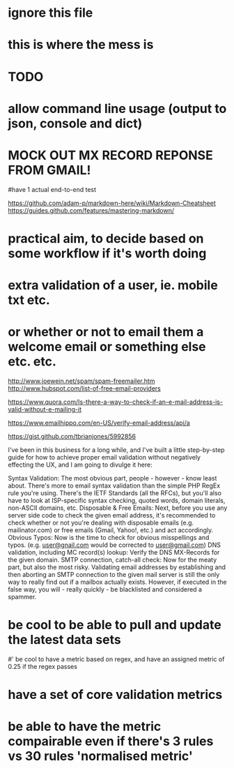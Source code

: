 # ignore this file
# this is where the mess is


# TODO
# allow command line usage (output to json, console and dict)




# MOCK OUT MX RECORD REPONSE FROM GMAIL!

#have 1 actual end-to-end test

https://github.com/adam-p/markdown-here/wiki/Markdown-Cheatsheet
https://guides.github.com/features/mastering-markdown/


# practical aim, to decide based on some workflow if it's worth doing
# extra validation of a user, ie. mobile txt etc.
# or whether or not to email them a welcome email or something else etc. etc.


http://www.joewein.net/spam/spam-freemailer.htm
http://www.hubspot.com/list-of-free-email-providers




https://www.quora.com/Is-there-a-way-to-check-if-an-e-mail-address-is-valid-without-e-mailing-it

https://www.emailhippo.com/en-US/verify-email-address/api/a


https://gist.github.com/tbrianjones/5992856



 I've been in this business for a long while, and I've built a little step-by-step guide for how to achieve proper email validation without negatively effecting the UX, and I am going to divulge it here:

Syntax Validation: The most obvious part, people - however - know least about. There's more to email syntax validation than the simple PHP RegEx rule you're using. There's the IETF Standards (all the RFCs), but you'll also have to look at ISP-specific syntax checking, quoted words, domain literals, non-ASCII domains, etc.
Disposable & Free Emails: Next, before you use any server side code to check the given email address, it's recommended to check whether or not you're dealing with disposable emails (e.g. mailinator.com) or free emails (Gmail, Yahoo!, etc.) and act accordingly.
Obvious Typos: Now is the time to check for obvious misspellings and typos. (e.g. user@gnail.com would be corrected to user@gmail.com)
DNS validation, including MC record(s) lookup: Verify the DNS MX-Records for the given domain. 
SMTP connection, catch-all check: Now for the meaty part, but also the most risky. Validating email addresses by establishing and then aborting an SMTP connection to the given mail server is still the only way to really find out if a mailbox actually exists. However, if executed in the false way, you will - really quickly - be blacklisted and considered a spammer.






# be cool to be able to pull and update the latest data sets





#' be cool to have a metric based on regex, and have an assigned metric of 0.25 if the regex passes
# have a set of core validation  metrics
# be able to have the metric compairable even if there's 3 rules vs 30 rules 'normalised metric'